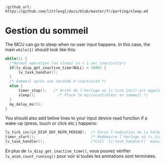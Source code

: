 ```eval_rst
:github_url: https://github.com/littlevgl/docs/blob/master/fr/porting/sleep.md
```
# Gestion du sommeil

The MCU can go to sleep when no user input happens. In this case, the main `while(1)` should look like this:

```c
while(1) {
  /*Normal operation (no sleep) in < 1 sec inactivity*/
  if(lv_disp_get_inactive_time(NULL) < 1000) {
	  lv_task_handler();
  }
  /* Sommeil après une seconde d'inactivité */
  else {
	  timer_stop();   /* Arrêt de l'horloge où lv_tick_inc() est appelée */
	  sleep();		    /* Place le microcontrôleur en sommeil */
  }
  my_delay_ms(5);
}
```

You should also add below lines to your input device read function if a wake-up (press, touch or click etc.) happens:
```c
lv_tick_inc(LV_DISP_DEF_REFR_PERIOD);  /* Force l'exécution de la tâche au réveil */
timer_start();                         /* Redémarre l'horloge où lv_tick_inc() est appelée */
lv_task_handler();                     /*Call `lv_task_handler()` manually to process the wake-up event*/
```

En plus de `lv_disp_get_inactive_time()`, vous pouvez vérifier `lv_anim_count_running()` pour voir si toutes les animations sont terminées.
